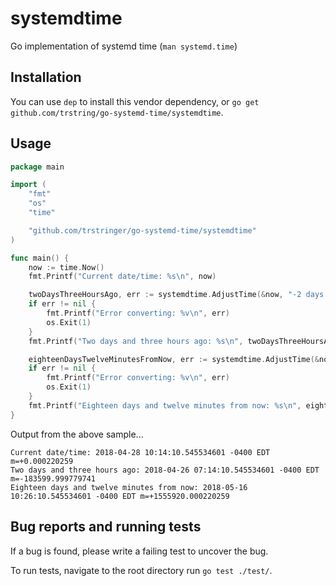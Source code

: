 # systemdtime

Go implementation of systemd time (`man systemd.time`)

## Installation

You can use `dep` to install this vendor dependency, or `go get github.com/trstring/go-systemd-time/systemdtime`.

## Usage

```go
package main

import (
	"fmt"
	"os"
	"time"

	"github.com/trstringer/go-systemd-time/systemdtime"
)

func main() {
	now := time.Now()
	fmt.Printf("Current date/time: %s\n", now)

	twoDaysThreeHoursAgo, err := systemdtime.AdjustTime(&now, "-2 days 3 hr")
	if err != nil {
		fmt.Printf("Error converting: %v\n", err)
		os.Exit(1)
	}
	fmt.Printf("Two days and three hours ago: %s\n", twoDaysThreeHoursAgo)

	eighteenDaysTwelveMinutesFromNow, err := systemdtime.AdjustTime(&now, "18d12min")
	if err != nil {
		fmt.Printf("Error converting: %v\n", err)
		os.Exit(1)
	}
	fmt.Printf("Eighteen days and twelve minutes from now: %s\n", eighteenDaysTwelveMinutesFromNow)
}
```

Output from the above sample...

```
Current date/time: 2018-04-28 10:14:10.545534601 -0400 EDT m=+0.000220259
Two days and three hours ago: 2018-04-26 07:14:10.545534601 -0400 EDT m=-183599.999779741
Eighteen days and twelve minutes from now: 2018-05-16 10:26:10.545534601 -0400 EDT m=+1555920.000220259
```

## Bug reports and running tests

If a bug is found, please write a failing test to uncover the bug.

To run tests, navigate to the root directory run `go test ./test/`.
